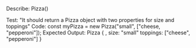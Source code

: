Describe: Pizza()

Test: "It should return a Pizza object with two properties for size and toppings"
Code: const myPizza = new Pizza("small", ["cheese, "pepperoni"]);
Expected Output: Pizza { , size: "small" toppings: ["cheese", "pepperoni"] }